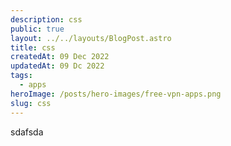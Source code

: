 ```yaml
---
description: css
public: true
layout: ../../layouts/BlogPost.astro
title: css
createdAt: 09 Dec 2022
updatedAt: 09 Dc 2022
tags:
  - apps
heroImage: /posts/hero-images/free-vpn-apps.png
slug: css
---
```


sdafsda
